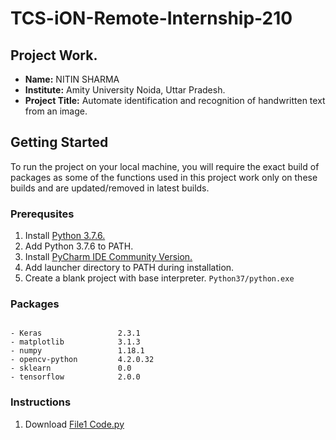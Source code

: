 # TCS-iON-Remote-Internship-210
## Project Work.
- **Name:** NITIN SHARMA
- **Institute:** Amity University Noida, Uttar Pradesh.
- **Project Title:** Automate identification and recognition of handwritten text from an image.
## Getting Started
To run the project on your local machine, you will require the exact build of packages as some of the functions used in this project work only on these builds and are updated/removed in latest builds.
### Prerequsites
1. Install [Python 3.7.6.](https://www.python.org/downloads/release/python-376/)
2. Add Python 3.7.6 to PATH.
3. Install [PyCharm IDE Community Version.](https://www.jetbrains.com/pycharm/download/#section=windows)
4. Add launcher directory to PATH during installation.
5. Create a blank project with base interpreter. `Python37/python.exe`
### Packages
```

- Keras                 2.3.1
- matplotlib            3.1.3
- numpy                 1.18.1
- opencv-python         4.2.0.32
- sklearn               0.0
- tensorflow            2.0.0
```

### Instructions
1. Download [File1 Code.py](https://github.com/sharmanitin1507/TCS-iON-Remote-Internship-210/blob/master/File1%20Code.py)


